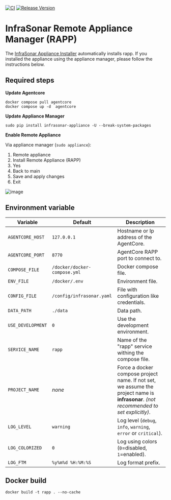 [![CI](https://github.com/infrasonar/rapp/workflows/CI/badge.svg)](https://github.com/infrasonar/rapp/actions)
[![Release Version](https://img.shields.io/github/release/infrasonar/rapp)](https://github.com/infrasonar/rapp/releases)

# InfraSonar Remote Appliance Manager (RAPP)
The [InfraSonar Appliance Installer](https://github.com/infrasonar/appliance-installer) automatically installs rapp. If you installed the appliance using the appliance manager, please follow the instructions below.

## Required steps

**Update Agentcore**

```
docker compose pull agentcore
docker compose up -d  agentcore
```

**Update Appliance Manager**

```
sudo pip install infrasonar-appliance -U --break-system-packages
```

**Enable Remote Appliance**

Via appliance manager (`sudo appliance`):
  1. Remote appliance
  2. Install Remote Appliance (RAPP)
  3. Yes
  4. Back to main
  5. Save and apply changes
  6. Exit

![image](https://github.com/user-attachments/assets/8f748331-8e5c-4fb2-ad88-adcab6524232)


## Environment variable

Variable            | Default                        | Description
------------------- | ------------------------------ | ------------
`AGENTCORE_HOST`    | `127.0.0.1`                    | Hostname or Ip address of the AgentCore.
`AGENTCORE_PORT`    | `8770`                         | AgentCore RAPP port to connect to.
`COMPOSE_FILE`      | `/docker/docker-compose.yml`   | Docker compose file.
`ENV_FILE`          | `/docker/.env`                 | Environment file.
`CONFIG_FILE`       | `/config/infrasonar.yaml`      | File with configuration like credentials.
`DATA_PATH`         | `./data`                       | Data path.
`USE_DEVELOPMENT`   | `0`                            | Use the development environment.
`SERVICE_NAME`      | `rapp`                         | Name of the "rapp" service withing the compose file.
`PROJECT_NAME`      | _none_                         | Force a docker compose project name. If not set, we assume the project name is **infrasonar**. _(not recommended to set explicitly)_.
`LOG_LEVEL`         | `warning`                      | Log level (`debug`, `info`, `warning`, `error` or `critical`).
`LOG_COLORIZED`     | `0`                            | Log using colors (`0`=disabled, `1`=enabled).
`LOG_FTM`           | `%y%m%d %H:%M:%S`              | Log format prefix.

## Docker build

```
docker build -t rapp . --no-cache
```
